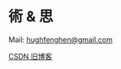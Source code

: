 # 術 & 思

Mail: <a href="mailto:hughfenghen@gmail.com">hughfenghen@gmail.com</a>

[CSDN 旧博客](https://blog.csdn.net/lj745280746)
